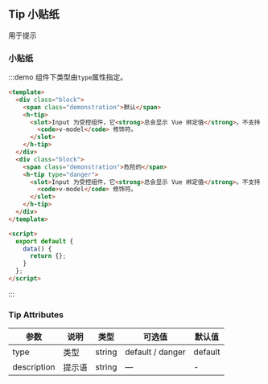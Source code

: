 
## Tip 小贴纸

用于提示

###  小贴纸

:::demo 组件下类型由`type`属性指定。
```html
<template>
  <div class="block">
    <span class="demonstration">默认</span>
    <h-tip>
      <slot>Input 为受控组件，它<strong>总会显示 Vue 绑定值</strong>。不支持
        <code>v-model</code> 修饰符。
      </slot>
    </h-tip>
  </div>
  <div class="block">
    <span class="demonstration">危险的</span>
    <h-tip type="danger">
      <slot>Input 为受控组件，它<strong>总会显示 Vue 绑定值</strong>。不支持
        <code>v-model</code> 修饰符。
      </slot>
    </h-tip>
  </div>
</template>

<script>
  export default {
    data() {
      return {};
    }
  };
</script>
```
:::

### Tip Attributes
| 参数      | 说明          | 类型      | 可选值                           | 默认值  |
|---------- |-------------- |---------- |--------------------------------  |-------- |
| type  | 类型 | string | default / danger | default |
| description | 提示语 | string | — | - |
